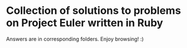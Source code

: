 # Collection of solutions to problems on Project Euler written in Ruby

Answers are in corresponding folders. Enjoy browsing! :)

